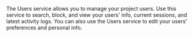 The Users service allows you to manage your project users. Use this service to search, block, and view your users' info, current sessions, and latest activity logs. You can also use the Users service to edit your users' preferences and personal info.